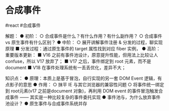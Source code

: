 # 合成事件

#react
#合成事件

解题：
● 初阶：
  ○ 合成事件是什么？有什么作用？有什么副作用？
  ○ 合成事件 vs 原生事件有什么区别？
● 中阶：
  ○ 展开讲解事件注册 & 分发的过程，聊实现原理
    ■ 分发过程：通过原生事件的 target 属性找到对应 fiber 实例，
● 高阶：重要版本更新：
    ■ V16 之前有事件池设计，原意提升性能，但用法上比较让人confuse，所以 V17 放弃了；
    ■ V17 之后，事件绑定到 root 元素，而不是 document
    ■ V18 在事件处理系统有一丢丢优化，差异不大；

知识点：
● 原理：本质上是基于冒泡，自行实现的另一套 DOM Event 逻辑，有点影子的意思
● 作用：
  ○ 抹平 IE 与其它浏览器的兼容性问题
  ○ 将事件统一绑定到 root元素(v17 之前是document 对象)，再利用 DOM event 的事件冒泡触发合成事件 —— 其实是一种比较复杂的事件委托实现
● 事件池与，为什么放弃事件池设计？
● 原生事件与合成事件系统并存
